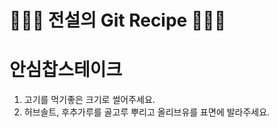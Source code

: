 # 👨🏻‍🍳 전설의 Git Recipe 👩🏻‍🍳
# 안심찹스테이크 

1. 고기를 먹기좋은 크기로 썰어주세요.
2. 허브솔트, 후추가루를 골고루 뿌리고 올리브유를 표면에 발라주세요.
